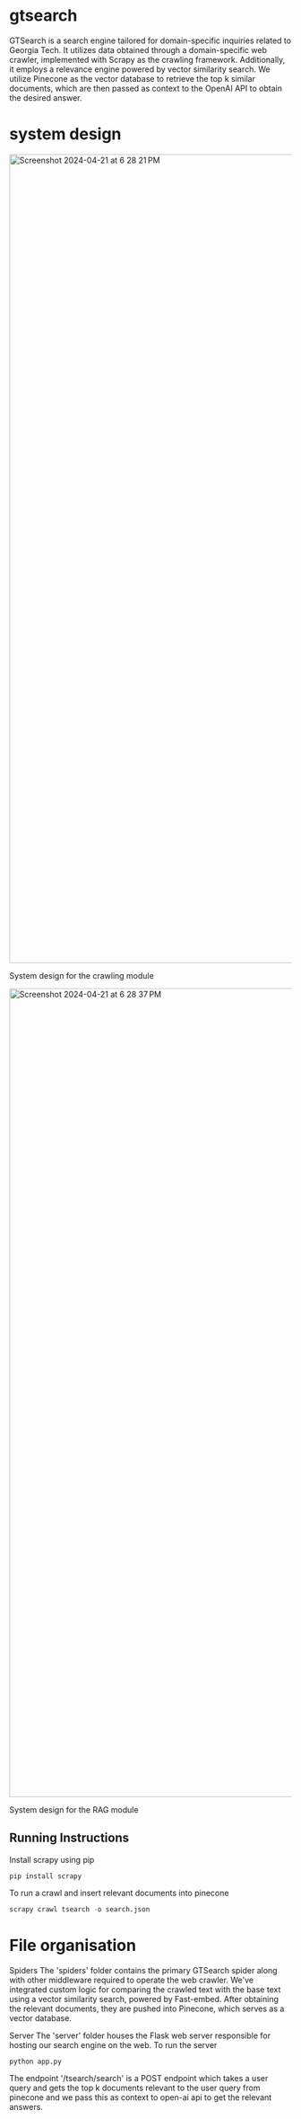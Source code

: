 # gtsearch

GTSearch is a search engine tailored for domain-specific inquiries related to Georgia Tech. It utilizes data obtained through a domain-specific web crawler, implemented with Scrapy as the crawling framework. Additionally, it employs a relevance engine powered by vector similarity search. We utilize Pinecone as the vector database to retrieve the top k similar documents, which are then passed as context to the OpenAI API to obtain the desired answer.


# system design

<img width="1440" alt="Screenshot 2024-04-21 at 6 28 21 PM" src="https://github.com/kslohith/gtsearch/assets/32676813/11f09439-ca89-42ab-afdf-957bad5d33fa">

System design for the crawling module

<img width="1440" alt="Screenshot 2024-04-21 at 6 28 37 PM" src="https://github.com/kslohith/gtsearch/assets/32676813/6025f4c4-f127-4761-8b65-a76a963f02bd">

System design for the RAG module

## Running Instructions

Install scrapy using pip

```shell
pip install scrapy
```
To run a crawl and insert relevant documents into pinecone

```python
scrapy crawl tsearch -o search.json
```

# File organisation

Spiders
The 'spiders' folder contains the primary GTSearch spider along with other middleware required to operate the web crawler. We've integrated custom logic for comparing the crawled text with the base text using a vector similarity search, powered by Fast-embed. After obtaining the relevant documents, they are pushed into Pinecone, which serves as a vector database.

Server
The 'server' folder houses the Flask web server responsible for hosting our search engine on the web. To run the server

```python
python app.py
```
The endpoint '/tsearch/search' is a POST endpoint which takes a user query and gets the top k documents relevant to the user query from pinecone and we pass this as context to open-ai api to get the relevant answers.

